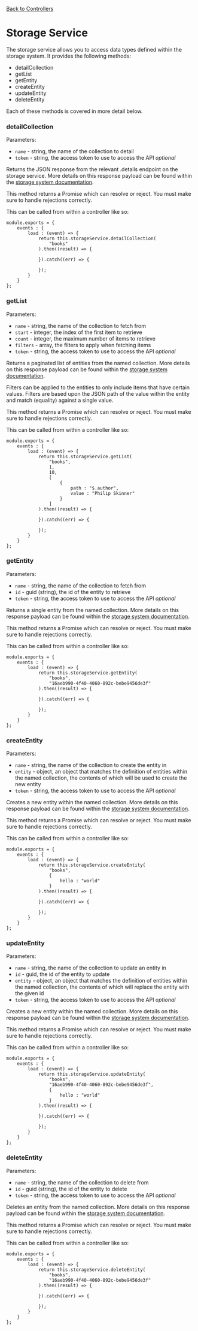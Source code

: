 [Back to Controllers](#/documentation/websites--controllers.md)

# Storage Service

The storage service allows you to access data types defined within the storage system. It provides the following methods:

* detailCollection
* getList
* getEntity
* createEntity
* updateEntity
* deleteEntity

Each of these methods is covered in more detail below.

### detailCollection

Parameters:

* `name` - string, the name of the collection to detail
* `token` - string, the access token to use to access the API *optional*

Returns the JSON response from the relevant .details endpoint on the storage service. More details on this response payload can be found within the [storage system documentation](#/documentation/data.md).

This method returns a Promise which can resolve or reject. You must make sure to handle rejections correctly.

This can be called from within a controller like so:

```
module.exports = {
	events : {
		load : (event) => {
			return this.storageService.detailCollection(
				"books"
			).then((result) => {

			}).catch((err) => {

			});
		}
	}
};
```

### getList

Parameters:

* `name` - string, the name of the collection to fetch from
* `start` - integer, the index of the first item to retrieve
* `count` - integer, the maximum number of items to retrieve
* `filters` - array<filter>, the filters to apply when fetching items
* `token` - string, the access token to use to access the API *optional*

Returns a paginated list of entities from the named collection. More details on this response payload can be found within the [storage system documentation](#/documentation/data.md).

Filters can be applied to the entities to only include items that have certain values. Filters are based upon the JSON path of the value within the entity and match (equality) against a single value.

This method returns a Promise which can resolve or reject. You must make sure to handle rejections correctly.

This can be called from within a controller like so:

```
module.exports = {
	events : {
		load : (event) => {
			return this.storageService.getList(
				"books",
				1,
				10,
				[
					{
						path : "$.author",
						value : "Philip Skinner"
					}
				]
			).then((result) => {

			}).catch((err) => {

			});
		}
	}
};
```

### getEntity

Parameters:

* `name` - string, the name of the collection to fetch from
* `id` - guid (string), the id of the entity to retrieve
* `token` - string, the access token to use to access the API *optional*

Returns a single entity from the named collection. More details on this response payload can be found within the [storage system documentation](#/documentation/data.md).

This method returns a Promise which can resolve or reject. You must make sure to handle rejections correctly.

This can be called from within a controller like so:

```
module.exports = {
	events : {
		load : (event) => {
			return this.storageService.getEntity(
				"books",
				"16aeb990-4f40-4060-892c-bebe9456de3f"
			).then((result) => {

			}).catch((err) => {

			});
		}
	}
};
```

### createEntity

Parameters:

* `name` - string, the name of the collection to create the entity in
* `entity` - object, an object that matches the definition of entities within the named collection, the contents of which will be used to create the new entity
* `token` - string, the access token to use to access the API *optional*

Creates a new entity within the named collection. More details on this response payload can be found within the [storage system documentation](#/documentation/data.md).

This method returns a Promise which can resolve or reject. You must make sure to handle rejections correctly.

This can be called from within a controller like so:

```
module.exports = {
	events : {
		load : (event) => {
			return this.storageService.createEntity(
				"books",
				{
					hello : "world"
				}
			).then((result) => {

			}).catch((err) => {

			});
		}
	}
};
```

### updateEntity

Parameters:

* `name` - string, the name of the collection to update an entity in
* `id` - guid, the id of the entity to update
* `entity` - object, an object that matches the definition of entities within the named collection, the contents of which will replace the entity with the given id
* `token` - string, the access token to use to access the API *optional*

Creates a new entity within the named collection. More details on this response payload can be found within the [storage system documentation](#/documentation/data.md).

This method returns a Promise which can resolve or reject. You must make sure to handle rejections correctly.

This can be called from within a controller like so:

```
module.exports = {
	events : {
		load : (event) => {
			return this.storageService.updateEntity(
				"books",
				"16aeb990-4f40-4060-892c-bebe9456de3f",
				{
					hello : "world"
				}
			).then((result) => {

			}).catch((err) => {

			});
		}
	}
};
```

### deleteEntity

Parameters:

* `name` - string, the name of the collection to delete from
* `id` - guid (string), the id of the entity to delete
* `token` - string, the access token to use to access the API *optional*

Deletes an entity from the named collection. More details on this response payload can be found within the [storage system documentation](#/documentation/data.md).

This method returns a Promise which can resolve or reject. You must make sure to handle rejections correctly.

This can be called from within a controller like so:

```
module.exports = {
	events : {
		load : (event) => {
			return this.storageService.deleteEntity(
				"books",
				"16aeb990-4f40-4060-892c-bebe9456de3f"
			).then((result) => {

			}).catch((err) => {

			});
		}
	}
};
```